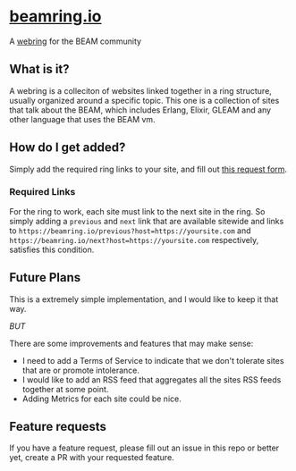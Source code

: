 # [beamring.io](https://beamring.io)

A [webring](https://en.wikipedia.org/wiki/Webring) for the BEAM community

## What is it?

A webring is a colleciton of websites linked together in a ring structure, usually organized around a specific topic.
This one is a collection of sites that talk about the BEAM, which includes Erlang, Elixir, GLEAM and any other language that uses the BEAM vm.

## How do I get added?

Simply add the required ring links to your site, and fill out [this request form](https://github.com/silbermm/beamring/issues/new?assignees=silbermm&labels=new&projects=&template=add_site.yml&title=%5BAdd%5D%3A+).

### Required Links

For the ring to work, each site must link to the next site in the ring. So simply adding a `previous` and `next` link that are available sitewide and links to `https://beamring.io/previous?host=https://yoursite.com` and `https://beamring.io/next?host=https://yoursite.com` respectively, satisfies this condition.

## Future Plans

This is a extremely simple implementation, and I would like to keep it that way.

*BUT*

There are some improvements and features that may make sense:

* I need to add a Terms of Service to indicate that we don't tolerate sites that are or promote intolerance.
* I would like to add an RSS feed that aggregates all the sites RSS feeds together at some point.
* Adding Metrics for each site could be nice.

## Feature requests

If you have a feature request, please fill out an issue in this repo or better yet, create a PR with your requested feature.








